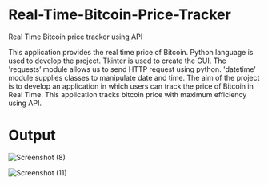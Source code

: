 # Real-Time-Bitcoin-Price-Tracker
Real Time Bitcoin price tracker using API

This application provides the real time price of Bitcoin. Python language is used to develop the project. Tkinter is used to create the GUI. The 'requests’ module allows us to send HTTP request using python. 'datetime’ module supplies classes to manipulate date and time. The aim of the project is to develop an application in which users can track the price  of Bitcoin in Real Time. This application tracks bitcoin price with maximum efficiency using API.

# Output

![Screenshot (8)](https://github.com/PriyanshuSingh2002/Real-Time-Bitcoin-Price-Tracker/assets/113225514/8dc32f2e-8355-4ea0-a14f-741c5c574f0b)

![Screenshot (11)](https://github.com/PriyanshuSingh2002/Real-Time-Bitcoin-Price-Tracker/assets/113225514/9619c5ce-eb23-4349-bbc7-68445f1681ba)

